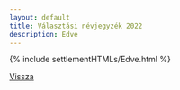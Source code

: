```yaml
---
layout: default
title: Választási névjegyzék 2022
description: Edve
---
```


{% include settlementHTMLs/Edve.html %}

[Vissza](./)